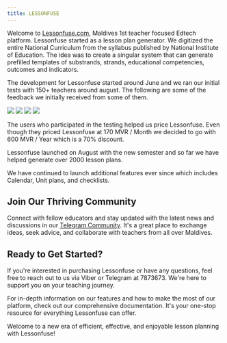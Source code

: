 ```yaml
---
title: LESSONFUSE
---
```


Welcome to [Lessonfuse.com](https://lessonfuse.com), Maldives 1st teacher focused Edtech platform. Lessonfuse started as a lesson plan generator. We digitized the entire National Curriculum from the syllabus published by National Institute of Education. The idea was to create a singular system that can generate prefilled templates of substrands, strands, educational competencies, outcomes and indicators. 

The development for Lessonfuse started around June and we ran our initial tests with 150+ teachers around august. The following are some of the feedback we initially received from some of them.

![](Pasted%20image%2020230915211044.png)
![](Pasted%20image%2020230915211128.png)
![](Pasted%20image%2020230915211155.png)
![](Pasted%20image%2020230915211218.png)

The users who participated in the testing helped us price Lessonfuse. Even though they priced Lessonfuse at 170 MVR / Month we decided to go with 600 MVR / Year which is a 70% discount.

Lessonfuse launched on August with the new semester and so far we have helped generate over 2000 lesson plans.

We have continued to launch additional features ever since which includes Calendar, Unit plans, and checklists.


## Join Our Thriving Community

Connect with fellow educators and stay updated with the latest news and discussions in our [Telegram Community](https://t.me/lessonfuse). It's a great place to exchange ideas, seek advice, and collaborate with teachers from all over Maldives.

## Ready to Get Started?

If you're interested in purchasing Lessonfuse or have any questions, feel free to reach out to us via Viber or Telegram at 7873673. We're here to support you on your teaching journey.

For in-depth information on our features and how to make the most of our platform, check out our comprehensive documentation. It's your one-stop resource for everything Lessonfuse can offer.

Welcome to a new era of efficient, effective, and enjoyable lesson planning with Lessonfuse!
